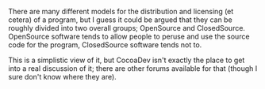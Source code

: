 There are many different models for the distribution and licensing (et cetera) of a program, but I guess it could be argued that they can be roughly divided into two overall groups; OpenSource and ClosedSource. OpenSource software tends to allow people to peruse and use the source code for the program, ClosedSource software tends not to.

This is a simplistic view of it, but CocoaDev isn't exactly the place to get into a real discussion of it; there are other forums available for that (though I sure don't know where they are).
